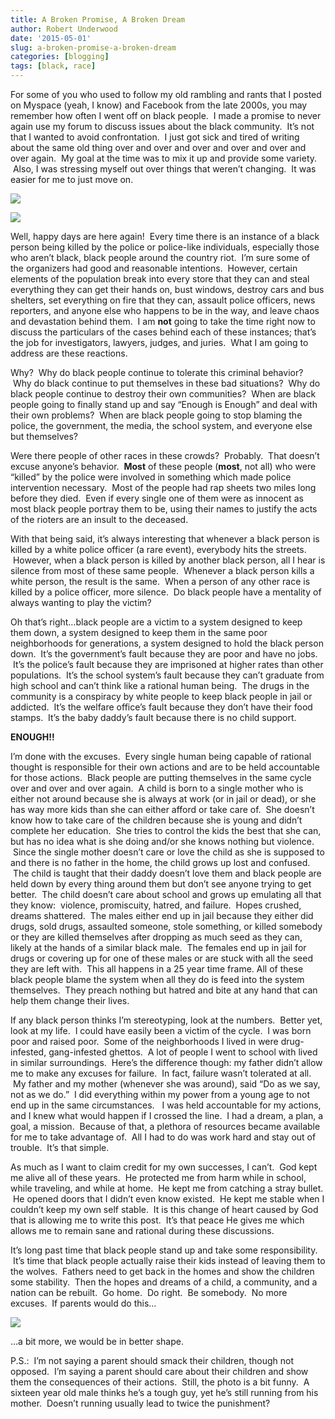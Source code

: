 ```yaml
---
title: A Broken Promise, A Broken Dream
author: Robert Underwood
date: '2015-05-01'
slug: a-broken-promise-a-broken-dream
categories: [blogging]
tags: [black, race]
---
```


For some of you who used to follow my old rambling and rants that I posted on Myspace (yeah, I know) and Facebook from the late 2000s, you may remember how often I went off on black people.  I made a promise to never again use my forum to discuss issues about the black community.  It’s not that I wanted to avoid confrontation.  I just got sick and tired of writing about the same old thing over and over and over and over and over and over again.  My goal at the time was to mix it up and provide some variety.  Also, I was stressing myself out over things that weren’t changing.  It was easier for me to just move on.

![](http://i2.wp.com/s.newsweek.com/sites/www.newsweek.com/files/styles/full/public/2015/04/27/2015-04-28t005951z1lynxmpeb3r00irtroptp4usa-police-baltimore.JPG)

![](http://i0.wp.com/media.breitbart.com/media/2015/04/baltimore-riot-police-car-AFP-640x480.jpg)

Well, happy days are here again!  Every time there is an instance of a black person being killed by the police or police-like individuals, especially those who aren’t black, black people around the country riot.  I’m sure some of the organizers had good and reasonable intentions.  However, certain elements of the population break into every store that they can and steal everything they can get their hands on, bust windows, destroy cars and bus shelters, set everything on fire that they can, assault police officers, news reporters, and anyone else who happens to be in the way, and leave chaos and devastation behind them.  I am **not** going to take the time right now to discuss the particulars of the cases behind each of these instances; that’s the job for investigators, lawyers, judges, and juries.  What I am going to address are these reactions.

Why?  Why do black people continue to tolerate this criminal behavior?  Why do black continue to put themselves in these bad situations?  Why do black people continue to destroy their own communities?  When are black people going to finally stand up and say “Enough is Enough” and deal with their own problems?  When are black people going to stop blaming the police, the government, the media, the school system, and everyone else but themselves?

Were there people of other races in these crowds?  Probably.  That doesn’t excuse anyone’s behavior.  **Most** of these people (**most**, not all) who were “killed” by the police were involved in something which made police intervention necessary.  Most of the people had rap sheets two miles long before they died.  Even if every single one of them were as innocent as most black people portray them to be, using their names to justify the acts of the rioters are an insult to the deceased.

With that being said, it’s always interesting that whenever a black person is killed by a white police officer (a rare event), everybody hits the streets.  However, when a black person is killed by another black person, all I hear is silence from most of these same people.  Whenever a black person kills a white person, the result is the same.  When a person of any other race is killed by a police officer, more silence.  Do black people have a mentality of always wanting to play the victim?

Oh that’s right…black people are a victim to a system designed to keep them down, a system designed to keep them in the same poor neighborhoods for generations, a system designed to hold the black person down.  It’s the government’s fault because they are poor and have no jobs.  It’s the police’s fault because they are imprisoned at higher rates than other populations.  It’s the school system’s fault because they can’t graduate from high school and can’t think like a rational human being.  The drugs in the community is a conspiracy by white people to keep black people in jail or addicted.  It’s the welfare office’s fault because they don’t have their food stamps.  It’s the baby daddy’s fault because there is no child support.

**ENOUGH!!**

I’m done with the excuses.  Every single human being capable of rational thought is responsible for their own actions and are to be held accountable for those actions.  Black people are putting themselves in the same cycle over and over and over again.  A child is born to a single mother who is either not around because she is always at work (or in jail or dead), or she has way more kids than she can either afford or take care of.  She doesn’t know how to take care of the children because she is young and didn’t complete her education.  She tries to control the kids the best that she can, but has no idea what is she doing and/or she knows nothing but violence.  Since the single mother doesn’t care or love the child as she is supposed to and there is no father in the home, the child grows up lost and confused.  The child is taught that their daddy doesn’t love them and black people are held down by every thing around them but don’t see anyone trying to get better.  The child doesn’t care about school and grows up emulating all that they know:  violence, promiscuity, hatred, and failure.  Hopes crushed, dreams shattered.  The males either end up in jail because they either did drugs, sold drugs, assaulted someone, stole something, or killed somebody or they are killed themselves after dropping as much seed as they can, likely at the hands of a similar black male.  The females end up in jail for drugs or covering up for one of these males or are stuck with all the seed they are left with.  This all happens in a 25 year time frame. All of these black people blame the system when all they do is feed into the system themselves.  They preach nothing but hatred and bite at any hand that can help them change their lives.

If any black person thinks I’m stereotyping, look at the numbers.  Better yet, look at my life.  I could have easily been a victim of the cycle.  I was born poor and raised poor.  Some of the neighborhoods I lived in were drug-infested, gang-infested ghettos.  A lot of people I went to school with lived in similar surroundings.  Here’s the difference though: my father didn’t allow me to make any excuses for failure.  In fact, failure wasn’t tolerated at all.  My father and my mother (whenever she was around), said “Do as we say, not as we do.”  I did everything within my power from a young age to not end up in the same circumstances.   I was held accountable for my actions, and I knew what would happen if I crossed the line.  I had a dream, a plan, a goal, a mission.  Because of that, a plethora of resources became available for me to take advantage of.  All I had to do was work hard and stay out of trouble.  It’s that simple.

As much as I want to claim credit for my own successes, I can’t.  God kept me alive all of these years.  He protected me from harm while in school, while traveling, and while at home.  He kept me from catching a stray bullet.  He opened doors that I didn’t even know existed.  He kept me stable when I couldn’t keep my own self stable.  It is this change of heart caused by God that is allowing me to write this post.  It’s that peace He gives me which allows me to remain sane and rational during these discussions.

It’s long past time that black people stand up and take some responsibility.  It’s time that black people actually raise their kids instead of leaving them to the wolves.  Fathers need to get back in the homes and show the children some stability.  Then the hopes and dreams of a child, a community, and a nation can be rebuilt.  Go home.  Do right.  Be somebody.  No more excuses.  If parents would do this…

![](https://tbmwomenintheworld2016.files.wordpress.com/2015/04/screen-shot-2015-04-28-at-11-31-04-am1.png)

…a bit more, we would be in better shape.

P.S.:  I’m not saying a parent should smack their children, though not opposed.  I’m saying a parent should care about their children and show them the consequences of their actions.  Still, the photo is a bit funny.  A sixteen year old male thinks he’s a tough guy, yet he’s still running from his mother.  Doesn’t running usually lead to twice the punishment?